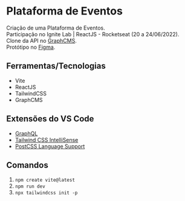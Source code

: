 # Plataforma de Eventos

Criação de uma Plataforma de Eventos.  
Participação no Ignite Lab | ReactJS - Rocketseat (20 a 24/06/2022).  
Clone da API no [GraphCMS](http://rseat.in/lab-graphcms).  
Protótipo no [Figma](https://www.figma.com/file/zx6sjXsgKp0BLJreGPfQxA/Plataforma-de-evento---Ignite-Lab-(Community)).

## Ferramentas/Tecnologias

- Vite
- ReactJS
- TailwindCSS
- GraphCMS

## Extensões do VS Code

- [GraphQL](https://marketplace.visualstudio.com/items?itemName=GraphQL.vscode-graphql)
- [Tailwind CSS IntelliSense](https://marketplace.visualstudio.com/items?itemName=bradlc.vscode-tailwindcss)
- [PostCSS Language Support](https://marketplace.visualstudio.com/items?itemName=csstools.postcss)

## Comandos

1. `npm create vite@latest`
2. `npm run dev`
3. `npx tailwindcss init -p`